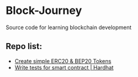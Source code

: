 # Block-Journey
Source code for learning blockchain development

## Repo list:
- [Create simple ERC20 & BEP20 Tokens](https://github.com/santheipman/Create-simple-ERC20-BEP20-Tokens)
- [Write tests for smart contract | Hardhat](https://github.com/santheipman/hardhat-test)
